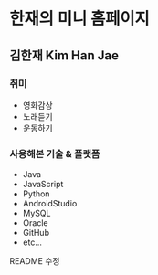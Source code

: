 # 한재의 미니 홈페이지

## 김한재 Kim Han Jae

### 취미
* 영화감상
* 노래듣기
* 운동하기

### 사용해본 기술 & 플랫폼
* Java
* JavaScript
* Python
* AndroidStudio
* MySQL
* Oracle
* GitHub
* etc...

README 수정
